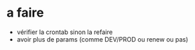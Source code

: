 # a faire
- vérifier la crontab sinon la refaire
- avoir plus de params (comme DEV/PROD ou renew ou pas)
